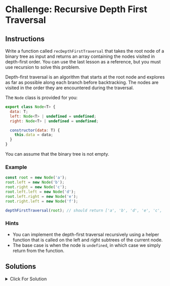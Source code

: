 # Challenge: Recursive Depth First Traversal

## Instructions

Write a function called `recDepthFirstTraversal` that takes the root node of a binary tree as input and returns an array containing the nodes visited in depth-first order. You can use the last lesson as a reference, but you must use recursion to solve this problem.

Depth-first traversal is an algorithm that starts at the root node and explores as far as possible along each branch before backtracking. The nodes are visited in the order they are encountered during the traversal.

The `Node` class is provided for you:

```js
export class Node<T> {
  data: T;
  left: Node<T> | undefined = undefined;
  right: Node<T> | undefined = undefined;

  constructor(data: T) {
    this.data = data;
  }
}
```

You can assume that the binary tree is not empty.

### Example

```js
const root = new Node('a');
root.left = new Node('b');
root.right = new Node('c');
root.left.left = new Node('d');
root.left.right = new Node('e');
root.right.left = new Node('f');

depthFirstTraversal(root); // should return ['a', 'b', 'd', 'e', 'c', 'f']
```

### Hints

- You can implement the depth-first traversal recursively using a helper function that is called on the left and right subtrees of the current node.
- The base case is when the node is `undefined`, in which case we simply return from the function.

## Solutions

<details>
  <summary>Click For Solution</summary>

```js
export class Node<T> {
  data: T;
  left: Node<T> | undefined = undefined;
  right: Node<T> | undefined = undefined;

  constructor(data: T) {
    this.data = data;
  }
}

export function recDepthFirstTraversal<T>(root: Node<T>): T[] {
  const result: T[] = [];

  function traverse(node: Node<T> | undefined): void {
    if (node !== undefined) {
      result.push(node.data);
      traverse(node.left);
      traverse(node.right);
    }
  }

  traverse(root);
  return result;
}
```

### Explanation

- Initialize an empty array called `result` to store the nodes visited in depth-first order.
- Define a helper function called `traverse` that takes in a node as input.
- If the node is not `undefined`, push the node's data to the `result` array.
- Call `traverse` on the left subtree of the current node.
- Call `traverse` on the right subtree of the current node.
- Call `traverse` on the root node to start the traversal.
- Return the `result` array.

</details>
